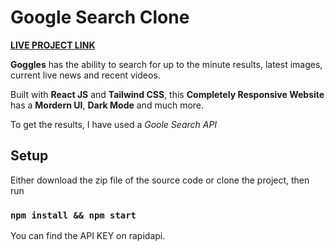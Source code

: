# Google Search Clone

**[LIVE PROJECT LINK](https://goggles-by-sarim.netlify.app/search)**

**Goggles** has the ability to search for up to the minute results, latest images, current live news and recent videos.

Built with **React JS** and **Tailwind CSS**, this **Completely Responsive Website** has a **Mordern UI**, **Dark Mode** and much more.

To get the results, I have used a _Goole Search API_

## Setup

Either download the zip file of the source code or clone the project,
then run

### `npm install && npm start`

You can find the API KEY on rapidapi.
